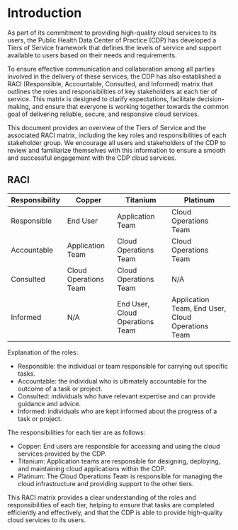 # Introduction

As part of its commitment to providing high-quality cloud services to its users, the Public Health Data Center of Practice (CDP) has developed a Tiers of Service framework that defines the levels of service and support available to users based on their needs and requirements. 

To ensure effective communication and collaboration among all parties involved in the delivery of these services, the CDP has also established a RACI (Responsible, Accountable, Consulted, and Informed) matrix that outlines the roles and responsibilities of key stakeholders at each tier of service. This matrix is designed to clarify expectations, facilitate decision-making, and ensure that everyone is working together towards the common goal of delivering reliable, secure, and responsive cloud services. 

This document provides an overview of the Tiers of Service and the associated RACI matrix, including the key roles and responsibilities of each stakeholder group. We encourage all users and stakeholders of the CDP to review and familiarize themselves with this information to ensure a smooth and successful engagement with the CDP cloud services.

## RACI

Responsibility | Copper | Titanium | Platinum
-- | -- | -- | --
Responsible | End User | Application Team | Cloud Operations Team
Accountable | Application Team | Cloud Operations Team | Cloud Operations Team
Consulted | Cloud Operations Team | Cloud Operations Team | N/A
Informed | N/A | End User, Cloud Operations Team | Application Team, End User, Cloud Operations Team

<p>Explanation of the roles:</p><ul><li>Responsible: the individual or team responsible for carrying out specific tasks.</li><li>Accountable: the individual who is ultimately accountable for the outcome of a task or project.</li><li>Consulted: individuals who have relevant expertise and can provide guidance and advice.</li><li>Informed: individuals who are kept informed about the progress of a task or project.</li></ul><p>The responsibilities for each tier are as follows:</p><ul><li>Copper: End users are responsible for accessing and using the cloud services provided by the CDP.</li><li>Titanium: Application teams are responsible for designing, deploying, and maintaining cloud applications within the CDP.</li><li>Platinum: The Cloud Operations Team is responsible for managing the cloud infrastructure and providing support to the other tiers.</li></ul><p>This RACI matrix provides a clear understanding of the roles and responsibilities of each tier, helping to ensure that tasks are completed efficiently and effectively, and that the CDP is able to provide high-quality cloud services to its users.</p><!--EndFragment-->
</body>
</html>